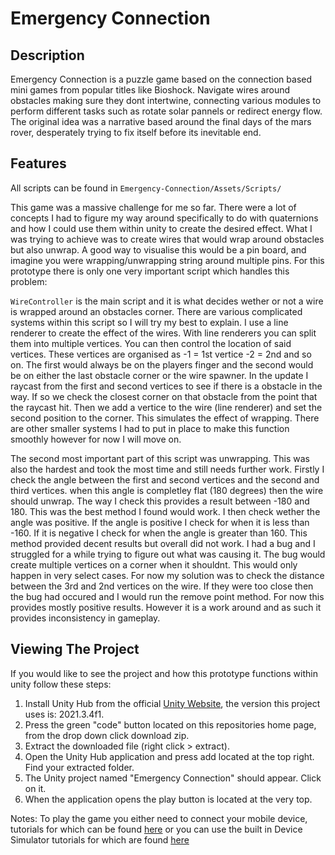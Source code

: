# Emergency Connection

## Description

Emergency Connection is a puzzle game based on the connection based mini games from popular titles like Bioshock. Navigate wires around obstacles making sure they dont intertwine, connecting various modules to perform different tasks such as rotate solar pannels or redirect energy flow. The original idea was a narrative based around the final days of the mars rover, desperately trying to fix itself before its inevitable end.

## Features

All scripts can be found in `Emergency-Connection/Assets/Scripts/`

This game was a massive challenge for me so far. There were a lot of concepts I had to figure my way around specifically to do with quaternions and how I could use them within unity to create the desired effect. What I was trying to achieve was to create wires that would wrap around obstacles but also unwrap. A good way to visualise this would be a pin board, and imagine you were wrapping/unwrapping string around multiple pins. For this prototype there is only one very important script which handles this problem:
  
`WireController` is the main script and it is what decides wether or not a wire is wrapped around an obstacles corner. There are various complicated systems within this script so I will try my best to explain. I use a line renderer to create the effect of the wires. With line renderers you can split them into multiple vertices. You can then control the location of said vertices. These vertices are organised as -1 = 1st vertice -2 = 2nd and so on. The first would always be on the players finger and the second would be on either the last obstacle corner or the wire spawner. In the update I raycast from the first and second vertices to see if there is a obstacle in the way. If so we check the closest corner on that obstacle from the point that the raycast hit. Then we add a vertice to the wire (line renderer) and set the second position to the corner. This simulates the effect of wrapping. There are other smaller systems I had to put in place to make this function smoothly however for now I will move on.

The second most important part of this script was unwrapping. This was also the hardest and took the most time and still needs further work. Firstly I check the angle between the first and second vertices and the second and third vertices. when this angle is completley flat (180 degrees) then the wire should unwrap. The way I check this provides a result between -180 and 180. This was the best method I found would work. I then check wether the angle was positive. If the angle is positive I check for when it is less than -160. If it is negative I check for when the angle is greater than 160. This method provided decent results but overall did not work. I had a bug and I struggled for a while trying to figure out what was causing it. The bug would create multiple vertices on a corner when it shouldnt. This would only happen in very select cases. For now my solution was to check the distance between the 3rd and 2nd vertices on the wire. If they were too close then the bug had occured and I would run the remove point method. For now this provides mostly positive results. However it is a work around and as such it provides inconsistency in gameplay.

## Viewing The Project

If you would like to see the project and how this prototype functions within unity follow these steps:

1. Install Unity Hub from the official [Unity Website](https://unity.com/download), the version this project uses is: 2021.3.4f1.
2. Press the green "code" button located on this repositories home page, from the drop down click download zip.
3. Extract the downloaded file (right click > extract).
4. Open the Unity Hub application and press add located at the top right. Find your extracted folder.
5. The Unity project named "Emergency Connection" should appear. Click on it.
6. When the application opens the play button is located at the very top.

Notes: To play the game you either need to connect your mobile device, tutorials for which can be found [here](https://www.youtube.com/watch?v=J2T92mzvmHk&ab_channel=DigieraGames)
or you can use the built in Device Simulator tutorials for which are found [here](https://www.youtube.com/watch?v=dI1IEajUg_Y&ab_channel=JehoshaphatAbu)
